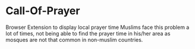 # Call-Of-Prayer
Browser Extension to display local prayer time
Muslims face this problem a lot of times, not being able to find the prayer time in his/her area as mosques are not that common in non-muslim countries.
